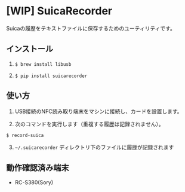 [WIP] SuicaRecorder
===================

Suicaの履歴をテキストファイルに保存するためのユーティリティです。

インストール
----------

1. `$ brew install libusb`

2. `$ pip install suicarecorder`


使い方
-----

1. USB接続のNFC読み取り端末をマシンに接続し、カードを設置します。

2. 次のコマンドを実行します（重複する履歴は記録されません）。

```shell
$ record-suica
```

3. `~/.suicarecorder` ディレクトリ下のファイルに履歴が記録されます


動作確認済み端末
-------------

* RC-S380(Sory)
